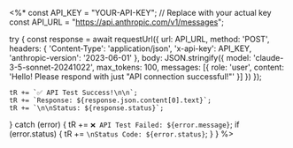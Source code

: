 <%*
const API_KEY = "YOUR-API-KEY"; // Replace with your actual key
const API_URL = "https://api.anthropic.com/v1/messages";

try {
    const response = await requestUrl({
        url: API_URL,
        method: 'POST',
        headers: {
            'Content-Type': 'application/json',
            'x-api-key': API_KEY,
            'anthropic-version': '2023-06-01'
        },
        body: JSON.stringify({
            model: 'claude-3-5-sonnet-20241022',
            max_tokens: 100,
            messages: [{
                role: 'user',
                content: 'Hello! Please respond with just "API connection successful!"'
            }]
        })
    });
    
    tR += `✅ API Test Success!\n\n`;
    tR += `Response: ${response.json.content[0].text}`;
    tR += `\n\nStatus: ${response.status}`;
} catch (error) {
    tR += `❌ API Test Failed: ${error.message}`;
    if (error.status) {
        tR += `\nStatus Code: ${error.status}`;
    }
}
%>
